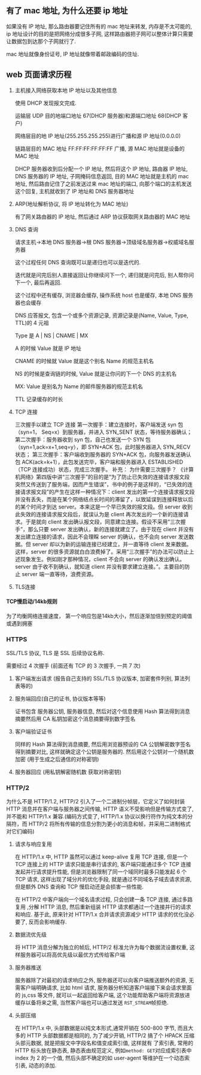 ## 有了 mac 地址, 为什么还要 ip 地址

如果没有 IP 地址, 那么路由器要记住所有的 mac 地址来转发, 内存是不太可能的, ip 地址设计的目的是把网络分成很多子网, 这样路由器把子网可以整体计算只需要让数据包到达那个子网就行了.

mac 地址就像身份证号, IP 地址就像带着邮政编码的住址.

## web 页面请求历程

1. 主机接入网络获取本地 IP 地址以及其他信息

   使用 DHCP 发现报文完成.

   运输层 UDP 目的地端口地址 67(DHCP 服务器)和源端口地址 68(DHCP 客户)

   网络层目的地 IP 地址(255.255.255.255)进行广播和源 IP 地址(0.0.0.0)

   链路层目的 MAC 地址 FF:FF:FF:FF:FF:FF 广播, 源 MAC 地址就是设备的 MAC 地址

   DHCP 服务器收到后分配一个 IP 地址, 然后将这个 IP 地址, 路由器 IP 地址, DNS 服务器的 IP 地址, 子网掩码信息返回, 目的 MAC 地址就是主机的 mac 地址, 然后路由记住了之前发送过来 mac 地址的端口, 向那个端口的主机发送这个回复, 主机就收到了 IP 地址和 DNS 服务器地址

2. ARP(地址解析协议, 将 IP 地址转化为 MAC 地址)

   有了网关路由器的 IP 地址, 然后通过 ARP 协议获取网关路由器的 MAC 地址

3. DNS 查询

   请求主机->本地 DNS 服务器->根 DNS 服务器->顶级域名服务器->权威域名服务器

   这个过程任何 DNS 查询既可以是递归也可以是迭代的.

   迭代就是问完后别人直接返回让你继续问下一个, 递归就是问完后, 别人帮你问下一个, 最后再返回.

   这个过程中还有缓存, 浏览器会缓存, 操作系统 host 也是缓存, 本地 DNS 服务器也会缓存

   DNS 应答报文, 包含一个或多个资源记录, 资源记录是(Name, Value, Type, TTL)的 4 元祖

   Type 是 A | NS | CNAME | MX

   A 的时候 Value 就是 IP 地址

   CNAME 的时候就 Value 就是这个别名 Name 的规范主机名

   NS 的时候是查询链的时候, Value 就是让你问的下一个 DNS 的主机名

   MX: Value 是别名为 Name 的邮件服务器的规范主机名

   TTL 记录缓存的时长

4. TCP 连接

   三次握手以建立 TCP 连接
   第一次握手：建立连接时，客户端发送 syn 包（syn=1， Seq=x）到服务器，并进入 SYN_SENT 状态，等待服务器确认；
   第二次握手：服务器收到 syn 包，自己也发送一个 SYN 包（syn=1,ack=x+1,seq=y），即 SYN+ACK 包，此时服务器进入 SYN_RECV 状态；
   第三次握手：客户端收到服务器的 SYN+ACK 包，向服务器发送确认包 ACK(ack=k+1），此包发送完毕，客户端和服务器进入 ESTABLISHED（TCP 连接成功）状态，完成三次握手。
   补充：
   为什需要三次握手？
   ​ 《计算机网络》第四版中讲“三次握手”的目的是“为了防止已失效的连接请求报文段突然又传送到了服务端，因而产生错误”，书中的例子是这样的，“已失效的连接请求报文段”的产生在这样一种情况下：client 发出的第一个连接请求报文段并没有丢失，而是在某个网络结点长时间的滞留了，以致延误到连接释放以后的某个时间才到达 server。本来这是一个早已失效的报文段。但 server 收到此失效的连接请求报文段后，就误认为是 client 再次发出的一个新的连接请求。于是就向 client 发出确认报文段，同意建立连接。假设不采用“三次握手”，那么只要 server 发出确认，新的连接就建立了。由于现在 client 并没有发出建立连接的请求，因此不会理睬 server 的确认，也不会向 server 发送数据。但 server 却以为新的运输连接已经建立，并一直等待 client 发来数据。这样，server 的很多资源就白白浪费掉了。采用“三次握手”的办法可以防止上述现象发生。例如刚才那种情况，client 不会向 server 的确认发出确认。server 由于收不到确认，就知道 client 并没有要求建立连接。”。主要目的防止 server 端一直等待，浪费资源。

5. TLS连接

#### TCP慢启动/14kb规则

为了均衡网络连接速度， 第一个响应包是14kb大小，然后逐渐加倍到预定的阈值或遇到拥塞

### HTTPS

SSL/TLS 协议, TLS 是 SSL 后续协议名称.

需要经过 4 次握手 (前面还有 TCP 的 3 次握手, 一共 7 次)

1. 客户端发出请求 (报告自己支持的 SSL/TLS 协议版本, 加密套件列别, 算法列表等的)

2. 服务端回应(自己的证书, 协议版本等等)

   证书包含 服务器公钥, 服务器信息, 然后对这个信息使用 Hash 算法得到消息摘要然后用 CA 私钥加密这个消息摘要得到数字签名

3. 客户端验证证书

   同样的 Hash 算法得到消息摘要, 然后用浏览器预设的 CA 公钥解密数字签名得到摘要对比, 这样就确定这个公钥是服务器的. 然后用这个公钥对一个随机数加密 (用于生成之后通信的对称密钥)

4. 服务器回应 (用私钥解密随机数 获取对称密钥)

### HTTP/2

为什么不是 HTTP/1.2, HTTP/2 引入了一个二进制分帧层，它定义了如何封装 HTTP 消息并在客户端与服务器之间传输, HTTP 语义不受影响但是传输方式变了, 并不能和 HTTP/1.x 兼容.(编码方式变了, HTTP/1.x 协议以换行符作为纯文本的分隔符，而 HTTP/2 将所有传输的信息分割为更小的消息和帧，并采用二进制格式对它们编码)

1. 请求与响应复用

   在 HTTP/1.x 中, HTTP 虽然可以通过 keep-alive 复用 TCP 连接, 但是一个 TCP 连接上的 HTTP 请求只能是串行请求的, 客户端只能通过多个 TCP 连接发起并行请求提升性能, 但是浏览器限制了同一个域同时最多只能发起 6 个 TCP 请求, 这样出现了域分片的优化手段, 就是通过不同域名子域去请求资源, 但是额外 DNS 查询和 TCP 慢启动还是会损害一些性能.

   在 HTTP/2 中客户端向一个域名请求过程, 只会创建一条 TCP 连接, 通过多路复用 ,分解 HTTP 消息, 然后重新组装 HTTP 请求都通过一个连接并行的请求和响应. 基于此, 原来针对 HTTP/1.x 合并请求资源减少 HTTP 请求的优化没必要了, 反而会影响缓存.

2. 数据流优先级

   将 HTTP 消息分解为独立的帧后, HTTP/2 标准允许为每个数据流设置权重, 这样服务器可以将高优先级以最优方式传给客户端

3. 服务器推送

   服务器除了对最初的请求响应之外, 服务器还可以向客户端推送额外的资源, 无需客户端明确请求, 比如 html 请求, 服务器分析知道客户端接下来会请求里面的 js,css 等文件, 就可以一起返回给客户端, 这个功能帮助客户端将资源放进缓存以备将来之需, 当然客户端也可以通过发送 `RST_STREAM`帧拒绝.

4. 头部压缩

   在 HTTP/1.x 中, 头部数据是以纯文本形式,通常开销在 500-800 字节, 而且大多的 HTTP 头部数据都是相同的, 为了减少开销, HTTP/2 搞了个 HPACK 压缩头部元数据, 就是把报文中字段名和值变成索引值, 这样就有 了索引表, 常用的 HTTP 标头放在静态表, 静态表由规范定义, 例如`method: GET`对应成索引表中 index 为 2 的一个值, 然后头部不确定的如 user-agent 等维护在一个动态索引表, 动态的添加.

